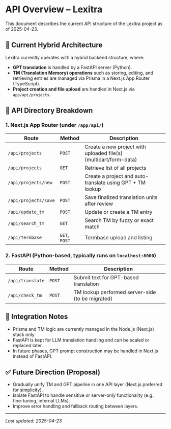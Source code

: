 # API Overview – Lexitra

This document describes the current API structure of the Lexitra project as of 2025-04-23.

## 🔁 Current Hybrid Architecture

Lexitra currently operates with a hybrid backend structure, where:

- **GPT translation** is handled by a FastAPI server (Python).
- **TM (Translation Memory) operations** such as storing, editing, and retrieving entries are managed via Prisma in a Next.js App Router (TypeScript).
- **Project creation and file upload** are handled in Next.js via `app/api/projects`.

## 📁 API Directory Breakdown

### 1. Next.js App Router (under `/app/api/`)

| Route | Method | Description |
|-------|--------|-------------|
| `/api/projects` | `POST` | Create a new project with uploaded file(s) (multipart/form-data) |
| `/api/projects` | `GET` | Retrieve list of all projects |
| `/api/projects/new` | `POST` | Create a project and auto-translate using GPT + TM lookup |
| `/api/projects/save` | `POST` | Save finalized translation units after review |
| `/api/update_tm` | `POST` | Update or create a TM entry |
| `/api/search_tm` | `GET` | Search TM by fuzzy or exact match |
| `/api/termbase` | `GET`, `POST` | Termbase upload and listing |

### 2. FastAPI (Python-based, typically runs on `localhost:8000`)

| Route | Method | Description |
|-------|--------|-------------|
| `/api/translate` | `POST` | Submit text for GPT-based translation |
| `/api/check_tm` | `POST` | TM lookup performed server-side (to be migrated) |

## 🔀 Integration Notes

- Prisma and TM logic are currently managed in the Node.js (Next.js) stack only.
- FastAPI is kept for LLM translation handling and can be scaled or replaced later.
- In future phases, GPT prompt construction may be handled in Next.js instead of FastAPI.

## ✅ Future Direction (Proposal)

- Gradually unify TM and GPT pipeline in one API layer (Next.js preferred for simplicity).
- Isolate FastAPI to handle sensitive or server-only functionality (e.g., fine-tuning, internal LLMs).
- Improve error handling and fallback routing between layers.

---

_Last updated: 2025-04-23_
